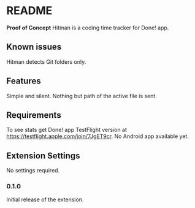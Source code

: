 # README

**Proof of Concept**
Hitman is a coding time tracker for Done! app.

## Known issues
Hitman detects Git folders only.

## Features
Simple and silent.
Nothing but path of the active file is sent.

## Requirements
To see stats get Done! app TestFlight version at https://testflight.apple.com/join/7JgET9cr.
No Android app available yet.

## Extension Settings
No settings required.

### 0.1.0
Initial release of the extension.
